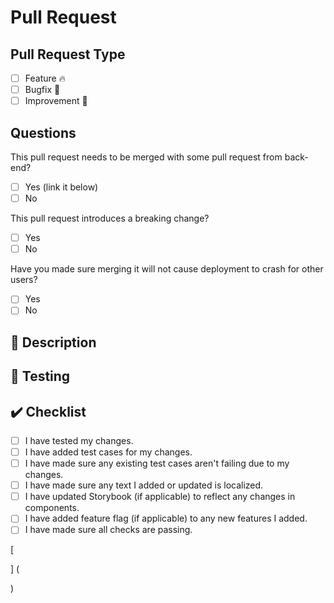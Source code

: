 <!-- Provide a summary of your changes in the title field above. -->

# Pull Request

## Pull Request Type

<!-- Mark one or more of the following with x -->

- [ ] Feature 🔥 
- [ ] Bugfix 🐛
- [ ] Improvement 🔨

## Questions

This pull request needs to be merged with some pull request from back-end?
- [ ] Yes (link it below)
- [ ] No

This pull request introduces a breaking change?
- [ ] Yes
- [ ] No

Have you made sure merging it will not cause deployment to crash for other users?        
- [ ] Yes
- [ ] No

##  📖 Description

<!-- Provide a short description of what this pull request does?
Why was this change needed? -->

## 🚧 Testing

<!-- 
Provide some notes for reviewers to help them in review process.
Mention any particular area of code the reviewer should focus on?
You can maybe use checklist so the reviewer can confirm them after testing.
-->

## ✔️ Checklist
<!--- Put an x in the boxes that apply. -->

- [ ] I have tested my changes.
- [ ] I have added test cases for my changes.
- [ ] I have made sure any existing test cases aren't failing due to my changes.
- [ ] I have made sure any text I added or updated is localized.
- [ ] I have updated Storybook (if applicable) to reflect any changes in components.
- [ ] I have added feature flag (if applicable) to any new features I added.
- [ ] I have made sure all checks are passing.

[
<!-- Add ticket number here  -->
]
(
<!-- Add Ticket link here -->
)
